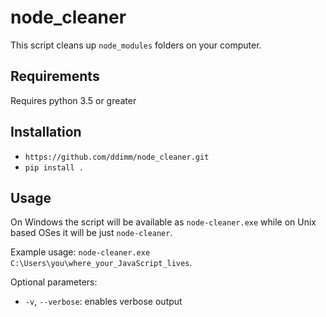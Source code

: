 # node_cleaner

This script cleans up `node_modules` folders on your computer.

## Requirements

Requires python 3.5 or greater

## Installation

- `https://github.com/ddimm/node_cleaner.git`
- `pip install .`

## Usage

On Windows the script will be available as `node-cleaner.exe` while on Unix based OSes it will be just `node-cleaner`.

Example usage: `node-cleaner.exe C:\Users\you\where_your_JavaScript_lives`.

Optional parameters:

- `-v`, `--verbose`: enables verbose output
